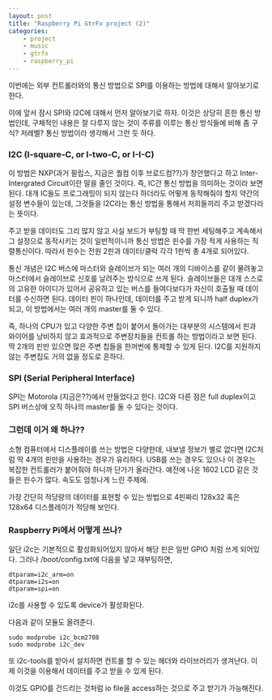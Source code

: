 ```yaml
---
layout: post
title: "Raspberry Pi GtrFx project (2)"
categories:
    - project
    - music
    - gtrfx
    - raspberry_pi
---
```


이번에는 외부 컨트롤러와의 통신 방법으로 SPI를 이용하는 방법에 대해서 알아보기로 한다.

이에 앞서 잠시 SPI와 I2C에 대해서 먼저 알아보기로 하자. 이것은 상당히 흔한 통신 방법인데, 구체적인 내용은 잘 다루지 않는 것이 주류를 이루는 통신 방식들에 비해 좀 구식? 저레벨? 통신 방법이라 생각해서 그런 듯 하다.

### I2C (I-square-C, or I-two-C, or I-I-C)

이 방법은 NXP(과거 필립스, 지금은 퀄컴 이후 브로드컴??)가 창안했다고 하고 Inter-Intergrated Circuit이란 말을 줄인 것이다. 즉, IC간 통신 방법을 의미하는 것이라 보면 된다. 대개 IC들도 프로그래밍이 되지 않는다 하더라도 어떻게 동작해줘야 할지 약간의 설정 변수들이 있는데, 그것들을 I2C라는 통신 방법을 통해서 저희들끼리 주고 받겠다라는 뜻이다.

주고 받을 데이터도 그리 많지 않고 사실 보드가 부팅할 때 딱 한번 세팅해주고 계속해서 그 설정으로 동작시키는 것이 일반적이니까 통신 방법은 핀수를 가장 적게 사용하는 직렬통신이다. 따라서 핀수는 전원 2핀과 데이터/클럭 각각 1핀씩 총 4개로 되어있다.

통신 개념은 I2C 버스에 마스터와 슬레이브가 되는 여러 개의 디바이스를 같이 물려놓고 마스터에서 슬레이브로 신호를 날려주는 방식으로 쓰게 된다. 슬레이브들은 대개 스스로의 고유한 아이디가 있어서 공유하고 있는 버스를 들여다보다가 자신이 호출될 때 데이터를 수신하면 된다. 데이터 핀이 하나인데, 데이터를 주고 받게 되니까 half duplex가 되고, 이 방법에서는 여러 개의 master를 둘 수 있다.

즉, 하나의 CPU가 있고 다양한 주변 칩이 붙어서 돌아가는 대부분의 시스템에서 핀과 와이어를 낭비하지 않고 효과적으로 주변장치들을 컨트롤 하는 방법이라고 보면 된다. 딱 2개의 핀만 있으면 많은 주변 칩들을 한꺼번에 통제할 수 있게 된다. I2C를 지원하지 않는 주변칩도 거의 없을 정도로 흔하다.

### SPI (Serial Peripheral Interface)

SPI는 Motorola (지금은??)에서 만들었다고 한다. I2C와 다른 점은 full duplex이고 SPI 버스상에 오직 하나의 master를 둘 수 있다는 것이다. 

### 그런데 이거 왜 하나??

소형 컴퓨터에서 디스플레이를 쓰는 방법은 다양한데, 내보낼 정보가 별로 없다면 I2C처럼 딱 4개의 핀만을 사용하는 경우가 유리하다. USB를 쓰는 경우도 있으나 이 경우는 복잡한 컨트롤러가 붙어줘야 하니까 단가가 올라간다. 예전에 나온 1602 LCD 같은 것들은 핀수가 많다. 속도도 엄청나게 느린 주제에.

가장 간단히 적당량의 데이터를 표현할 수 있는 방법으로 4핀짜리 128x32 혹은 128x64 디스플레이가 적당해 보인다.

### Raspberry Pi에서 어떻게 쓰나?

일단 i2c는 기본적으로 활성화되어있지 않아서 해당 핀은 일반 GPIO 처럼 쓰게 되어있다. 그러나 /boot/config.txt에 다음을 넣고 재부팅하면,

```
dtparam=i2c_arm=on
dtparam=i2s=on
dtparam=spi=on
```

i2c를 사용할 수 있도록 device가 활성화된다.

다음과 같이 모듈도 올려준다.
```
sudo modprobe i2c_bcm2708
sudo modprobe i2c_dev
```

또 i2c-tools를 받아서 설치하면 컨트롤 할 수 있는 헤더와 라이브러리가 생겨난다. 이제 이것을 이용해서 데이터를 주고 받을 수 있게 된다.

이것도 GPIO를 건드리는 것처럼 io file을 access하는 것으로 주고 받기가 가능해진다.

